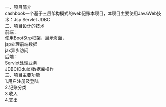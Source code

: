 一、项目简介<br>
cashbook一个基于三层架构模式的web记账本项目，本项目主要使用JavaWeb技术：Jsp Servlet JDBC<br>
二、项目设计的技术<br>
前端：<br>
使用BootStrp框架，展示页面，<br>
jsp处理前端数据<br>
jax异步访问<br>
后端：<br>
Servlet处理业务<br>
JDBC(Dduid)数据库操作<br>
三、项目主要功能<br>
1.用户注册及登陆<br>
2.记账分类<br>
3.收入<br>
4.支出<br>
